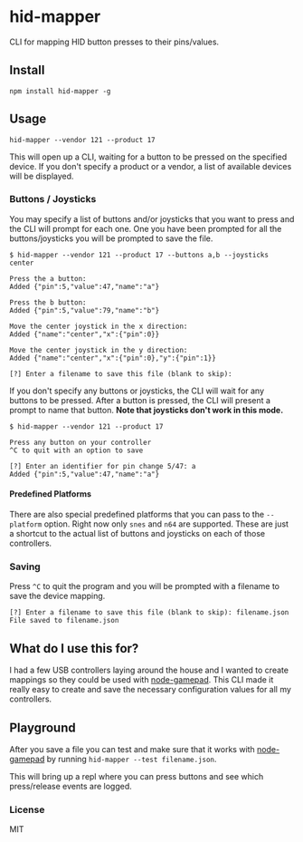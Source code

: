 hid-mapper
==========

CLI for mapping HID button presses to their pins/values.


## Install

`npm install hid-mapper -g`


## Usage

`hid-mapper --vendor 121 --product 17`

This will open up a CLI, waiting for a button to be pressed on the specified device. If you don't specify a product or a vendor, a list of available devices will be displayed.


### Buttons / Joysticks

You may specify a list of buttons and/or joysticks that you want to press and the CLI will prompt for each one. One you have been prompted for all the buttons/joysticks you will be prompted to save the file.

```
$ hid-mapper --vendor 121 --product 17 --buttons a,b --joysticks center

Press the a button:
Added {"pin":5,"value":47,"name":"a"}

Press the b button:
Added {"pin":5,"value":79,"name":"b"}

Move the center joystick in the x direction:
Added {"name":"center","x":{"pin":0}}

Move the center joystick in the y direction:
Added {"name":"center","x":{"pin":0},"y":{"pin":1}}

[?] Enter a filename to save this file (blank to skip):
```

If you don't specify any buttons or joysticks, the CLI will wait for any buttons to be pressed. After a button is pressed, the CLI will present a prompt to name that button. **Note that joysticks don't work in this mode.**

```
$ hid-mapper --vendor 121 --product 17

Press any button on your controller
^C to quit with an option to save

[?] Enter an identifier for pin change 5/47: a
Added {"pin":5,"value":47,"name":"a"}
```


#### Predefined Platforms

There are also special predefined platforms that you can pass to the `--platform` option. Right now only `snes` and `n64` are supported. These are just a shortcut to the actual list of buttons and joysticks on each of those controllers.


### Saving

Press `^C` to quit the program and you will be prompted with a filename to save the device mapping.

```
[?] Enter a filename to save this file (blank to skip): filename.json
File saved to filename.json
```


## What do I use this for?

I had a few USB controllers laying around the house and I wanted to create mappings so they could be used with [node-gamepad](https://www.npmjs.org/package/node-gamepad). This CLI made it really easy to create and save the necessary configuration values for all my controllers.


## Playground

After you save a file you can test and make sure that it works with [node-gamepad](https://www.npmjs.org/package/node-gamepad) by running `hid-mapper --test filename.json`.

This will bring up a repl where you can press buttons and see which press/release events are logged.


### License

MIT